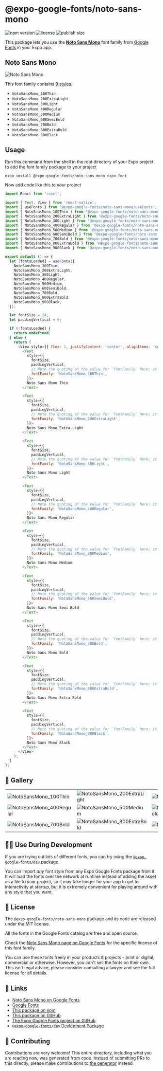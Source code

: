 # @expo-google-fonts/noto-sans-mono

![npm version](https://flat.badgen.net/npm/v/@expo-google-fonts/noto-sans-mono)
![license](https://flat.badgen.net/github/license/expo/google-fonts)
![publish size](https://flat.badgen.net/packagephobia/install/@expo-google-fonts/noto-sans-mono)

This package lets you use the [**Noto Sans Mono**](https://fonts.google.com/specimen/Noto+Sans+Mono) font family from [Google Fonts](https://fonts.google.com/) in your Expo app.

## Noto Sans Mono

![Noto Sans Mono](./font-family.png)

This font family contains [9 styles](#-gallery).

- `NotoSansMono_100Thin`
- `NotoSansMono_200ExtraLight`
- `NotoSansMono_300Light`
- `NotoSansMono_400Regular`
- `NotoSansMono_500Medium`
- `NotoSansMono_600SemiBold`
- `NotoSansMono_700Bold`
- `NotoSansMono_800ExtraBold`
- `NotoSansMono_900Black`

## Usage

Run this command from the shell in the root directory of your Expo project to add the font family package to your project
```sh
expo install @expo-google-fonts/noto-sans-mono expo-font
```

Now add code like this to your project
```js
import React from 'react';

import { Text, View } from 'react-native';
import { useFonts } from '@expo-google-fonts/noto-sans-mono/useFonts';
import { NotoSansMono_100Thin } from '@expo-google-fonts/noto-sans-mono/100Thin';
import { NotoSansMono_200ExtraLight } from '@expo-google-fonts/noto-sans-mono/200ExtraLight';
import { NotoSansMono_300Light } from '@expo-google-fonts/noto-sans-mono/300Light';
import { NotoSansMono_400Regular } from '@expo-google-fonts/noto-sans-mono/400Regular';
import { NotoSansMono_500Medium } from '@expo-google-fonts/noto-sans-mono/500Medium';
import { NotoSansMono_600SemiBold } from '@expo-google-fonts/noto-sans-mono/600SemiBold';
import { NotoSansMono_700Bold } from '@expo-google-fonts/noto-sans-mono/700Bold';
import { NotoSansMono_800ExtraBold } from '@expo-google-fonts/noto-sans-mono/800ExtraBold';
import { NotoSansMono_900Black } from '@expo-google-fonts/noto-sans-mono/900Black';

export default () => {
  let [fontsLoaded] = useFonts({
    NotoSansMono_100Thin,
    NotoSansMono_200ExtraLight,
    NotoSansMono_300Light,
    NotoSansMono_400Regular,
    NotoSansMono_500Medium,
    NotoSansMono_600SemiBold,
    NotoSansMono_700Bold,
    NotoSansMono_800ExtraBold,
    NotoSansMono_900Black,
  });

  let fontSize = 24;
  let paddingVertical = 6;

  if (!fontsLoaded) {
    return undefined;
  } else {
    return (
      <View style={{ flex: 1, justifyContent: 'center', alignItems: 'center' }}>
        <Text
          style={{
            fontSize,
            paddingVertical,
            // Note the quoting of the value for `fontFamily` here; it expects a string!
            fontFamily: 'NotoSansMono_100Thin',
          }}>
          Noto Sans Mono Thin
        </Text>

        <Text
          style={{
            fontSize,
            paddingVertical,
            // Note the quoting of the value for `fontFamily` here; it expects a string!
            fontFamily: 'NotoSansMono_200ExtraLight',
          }}>
          Noto Sans Mono Extra Light
        </Text>

        <Text
          style={{
            fontSize,
            paddingVertical,
            // Note the quoting of the value for `fontFamily` here; it expects a string!
            fontFamily: 'NotoSansMono_300Light',
          }}>
          Noto Sans Mono Light
        </Text>

        <Text
          style={{
            fontSize,
            paddingVertical,
            // Note the quoting of the value for `fontFamily` here; it expects a string!
            fontFamily: 'NotoSansMono_400Regular',
          }}>
          Noto Sans Mono Regular
        </Text>

        <Text
          style={{
            fontSize,
            paddingVertical,
            // Note the quoting of the value for `fontFamily` here; it expects a string!
            fontFamily: 'NotoSansMono_500Medium',
          }}>
          Noto Sans Mono Medium
        </Text>

        <Text
          style={{
            fontSize,
            paddingVertical,
            // Note the quoting of the value for `fontFamily` here; it expects a string!
            fontFamily: 'NotoSansMono_600SemiBold',
          }}>
          Noto Sans Mono Semi Bold
        </Text>

        <Text
          style={{
            fontSize,
            paddingVertical,
            // Note the quoting of the value for `fontFamily` here; it expects a string!
            fontFamily: 'NotoSansMono_700Bold',
          }}>
          Noto Sans Mono Bold
        </Text>

        <Text
          style={{
            fontSize,
            paddingVertical,
            // Note the quoting of the value for `fontFamily` here; it expects a string!
            fontFamily: 'NotoSansMono_800ExtraBold',
          }}>
          Noto Sans Mono Extra Bold
        </Text>

        <Text
          style={{
            fontSize,
            paddingVertical,
            // Note the quoting of the value for `fontFamily` here; it expects a string!
            fontFamily: 'NotoSansMono_900Black',
          }}>
          Noto Sans Mono Black
        </Text>
      </View>
    );
  }
};

```

## 🔡 Gallery


||||
|-|-|-|
|![NotoSansMono_100Thin](.//100Thin/NotoSansMono_100Thin.ttf.png)|![NotoSansMono_200ExtraLight](.//200ExtraLight/NotoSansMono_200ExtraLight.ttf.png)|![NotoSansMono_300Light](.//300Light/NotoSansMono_300Light.ttf.png)||
|![NotoSansMono_400Regular](.//400Regular/NotoSansMono_400Regular.ttf.png)|![NotoSansMono_500Medium](.//500Medium/NotoSansMono_500Medium.ttf.png)|![NotoSansMono_600SemiBold](.//600SemiBold/NotoSansMono_600SemiBold.ttf.png)||
|![NotoSansMono_700Bold](.//700Bold/NotoSansMono_700Bold.ttf.png)|![NotoSansMono_800ExtraBold](.//800ExtraBold/NotoSansMono_800ExtraBold.ttf.png)|![NotoSansMono_900Black](.//900Black/NotoSansMono_900Black.ttf.png)||


## 👩‍💻 Use During Development

If you are trying out lots of different fonts, you can try using the [`@expo-google-fonts/dev` package](https://github.com/expo/google-fonts/tree/master/font-packages/dev#readme).

You can import *any* font style from any Expo Google Fonts package from it. It will load the fonts
over the network at runtime instead of adding the asset as a file to your project, so it may take longer
for your app to get to interactivity at startup, but it is extremely convenient
for playing around with any style that you want.

## 📖 License

The `@expo-google-fonts/noto-sans-mono` package and its code are released under the MIT license.

All the fonts in the Google Fonts catalog are free and open source.

Check the [Noto Sans Mono page on Google Fonts](https://fonts.google.com/specimen/Noto+Sans+Mono) for the specific license of this font family.

You can use these fonts freely in your products & projects - print or digital, commercial or otherwise. However, you can't sell the fonts on their own. This isn't legal advice, please consider consulting a lawyer and see the full license for all details.

## 🔗 Links

- [Noto Sans Mono on Google Fonts](https://fonts.google.com/specimen/Noto+Sans+Mono)
- [Google Fonts](https://fonts.google.com/)
- [This package on npm](https://www.npmjs.com/package/@expo-google-fonts/noto-sans-mono)
- [This package on GitHub](https://github.com/expo/google-fonts/tree/master/font-packages/noto-sans-mono)
- [The Expo Google Fonts project on GitHub](https://github.com/expo/google-fonts)
- [`@expo-google-fonts/dev` Devlopment Package](https://github.com/expo/google-fonts/tree/master/font-packages/dev)

## 🤝 Contributing

Contributions are very welcome! This entire directory, including what you are reading now, was generated from code. Instead of submitting PRs to this directly, please make contributions to [the generator](https://github.com/expo/google-fonts/tree/master/packages/generator) instead.
